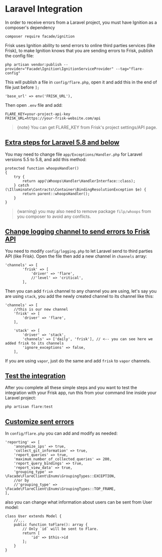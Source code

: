 # Laravel Integration

In order to receive errors from a Laravel project, you must have Ignition as a composer's dependency

    composer require facade/ignition

Frisk uses Ignition ability to send errors to online third parties services (like Frisk), to make Ignition knows 
that you are sending errors to Frisk, publish the config file: 

    php artisan vendor:publish --provider="Facade\Ignition\IgnitionServiceProvider" --tag="flare-config"

This will publish a file in `config/flare.php`, open it and add this in the end of file just before `];`

    'base_url' => env('FRISK_URL'),

Then open `.env` file and add:

    FLARE_KEY=your-project-api-key
    FRISK_URL=https://your-frisk-website.com/api

> {note} You can get FLARE_KEY from Frisk's project settings/API page.


 <a name="frisk-intergration-laravel-5.8-and-below"></a>
## [Extra steps for Laravel 5.8 and below](#frisk-intergration-laravel-5.8-and-below)

You may need to change file `app/Exceptions/Handler.php` for Laravel versions 5.5 to 5.8, and add this method:

    protected function whoopsHandler()
    {
        try {
            return app(\Whoops\Handler\HandlerInterface::class);
        } catch (\Illuminate\Contracts\Container\BindingResolutionException $e) {
            return parent::whoopsHandler();
        }
    }

> {warning} you may also need to remove package `filp/whoops` from you composer to avoid any conflicts.

 <a name="frisk-logging-channels"></a>
## [Change logging channel to send errors to Frisk API](#frisk-logging-channels)
You need to modify `config/logging.php` to let Laravel send to third parties API (like Frisk). Open the file then add a new channel in `channels` array:

    'channels' => [
            'frisk' => [
                'driver' => 'flare',
                //'level' => 'critical',
            ],

Then you can add `frisk` channel to any channel you are using, let's say you are using `stack`, you add the newly created channel to its channel like this:

    'channels' => [
        //this is our new channel
        'frisk' => [
            'driver' => 'flare',
        ],

        'stack' => [
            'driver' => 'stack',
            'channels' => ['daily', 'frisk'], // <-- you can see here we added frisk to its channels
            'ignore_exceptions' => false,
        ],

If you are using `vapor`, just do the same and add `frisk` to `vapor` channels.

 <a name="test-integration"></a>
## [Test the integration](#test-integration)
After you complete all these simple steps and you want to test the integration with your Frisk app, run this from your command line inside your Laravel project:

    php artisan flare:test

 <a name="customize-sent-error"></a>
## [Customize sent errors](#customize-sent-error)
In `config/flare.php` you can add and modify as needed:

    'reporting' => [
        'anonymize_ips' => true,
        'collect_git_information' => true,
        'report_queries' => true,
        'maximum_number_of_collected_queries' => 200,
        'report_query_bindings' => true,
        'report_view_data' => true,
        'grouping_type' => \Facade\FlareClient\Enums\GroupingTypes::EXCEPTION,
        //or by
        //'grouping_type' => \Facade\FlareClient\Enums\GroupingTypes::TOP_FRAME,
    ],

also you can change what information about users can be sent from User model:

    class User extends Model {
        //...
        public function toFlare(): array {
            // Only `id` will be sent to Flare.
            return [
                'id' => $this->id
            ];
        }
    }

